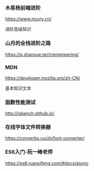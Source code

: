 ### 木易杨前端进阶

https://www.muyiy.cn/

进阶高级知识

### 山月的全栈进阶之路

https://q.shanyue.tech/engineering/

### MDN

https://developer.mozilla.org/zh-CN/

基本知识文本

### 函数性能测试

http://jsbench.github.io/

### 在线字体文件转换器

https://convertio.co/zh/font-converter/

### ES6入门-阮一峰老师

https://es6.ruanyifeng.com/#docs/async




